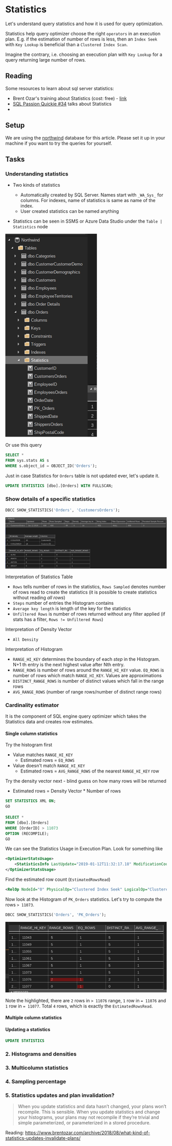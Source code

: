 # Statistics

Let's understand query statistics and how it is used for query optimization.

Statistics help query optimizer choose the right `operators` in an execution plan. E.g. if the estimation of number of rows is less, then an `Index Seek` with `Key Lookup` is beneficial than a `Clustered Index Scan`.

Imagine the contrary, i.e. choosing an execution plan with `Key Lookup` for a query returning large number of rows.

## Reading

Some resources to learn about sql server statistics:
* Brent Ozar's training about Statistics (cost: free) - [link](https://www.brentozar.com/training/statistics-sql-servers-guessing-game)
* [SQL Passion Quickie #34](https://www.sqlpassion.at/archive/2016/04/04/sql-server-quickie-34-statistics/) talks about Statistics
* 

## Setup

We are using the [northwind][] database for this article. Please set it up in your machine if you want to try the queries for yourself.

[northwind]: ../datasets/northwind.md

## Tasks
### Understanding statistics

- Two kinds of statistics
    + Automatically created by SQL Server. Names start with `_WA_Sys_` for columns. For indexes, name of statistics is same as name of the index.
    + User created statistics can be named anything

- Statistics can be seen in SSMS or Azure Data Studio under the `Table | Statistics` node

![Listing statistics in Azure Data Studio](assets/statistics_list.png)

Or use this query
```sql
SELECT *
FROM sys.stats AS s
WHERE s.object_id = OBJECT_ID('Orders');
```

Just in case Statistics for `Orders` table is not updated ever, let's update it.

```sql
UPDATE STATISTICS [dbo].[Orders] WITH FULLSCAN;
```

### Show details of a specific statistics

```sql
DBCC SHOW_STATISTICS('Orders', 'CustomersOrders');
```

![Show statistics](assets/statistics_show.png)

Interpretation of Statistics Table
* `Rows` tells number of rows in the statistics, `Rows Sampled` denotes number of rows read to create the statistics (it is possible to create statistics without reading *all rows*)
* `Steps` number of entries the Histogram contains
* `Average key length` is length of the key for the statistics
* `Unfiltered Rows` is number of rows returned without any filter applied (if stats has a filter, `Rows != Unfiltered Rows`)

Interpretation of Density Vector
* `All Density` 

Interpretation of Histogram
* `RANGE_HI_KEY` determines the boundary of each *step* in the Histogram. N+1 th entry is the next highest value after Nth entry.
* `RANGE_ROWS` is number of rows around the `RANGE_HI_KEY` value. `EQ_ROWS` is number of rows which match `RANGE_HI_KEY`. Values are approximations
* `DISTINCT_RANGE_ROWS` is number of distinct values which fall in the range rows
* `AVG_RANGE_ROWS` (number of range rows/number of distinct range rows)

### Cardinality estimator

It is the component of SQL engine query optimizer which takes the Statistics data and creates row estimates.

#### Single column statistics
Try the histogram first
- Value matches `RANGE_HI_KEY`
    + Estimated rows = `EQ_ROWS`
- Value doesn't match `RANGE_HI_KEY`
    + Estimated rows = `AVG_RANGE_ROWS` of the nearest `RANGE_HI_KEY` row

Try the density vector next - blind guess on how many rows will be returned
- Estimated rows = Density Vector * Number of rows

```sql
SET STATISTICS XML ON;  
GO

SELECT *
FROM [dbo].[Orders]
WHERE [OrderID] > 11073
OPTION (RECOMPILE);
GO
```

We can see the Statistics Usage in Execution Plan. Look for something like
```xml
<OptimizerStatsUsage>
    <StatisticsInfo LastUpdate="2019-01-12T11:32:17.18" ModificationCount="0" SamplingPercent="100" Statistics="[PK_Orders]" Table="[Orders]" Schema="[dbo]" Database="[Northwind]"></StatisticsInfo>
</OptimizerStatsUsage>
```

Find the estimated row count (`EstimatedRowsRead`)
```xml
<RelOp NodeId="0" PhysicalOp="Clustered Index Seek" LogicalOp="Clustered Index Seek" EstimateRows="4" EstimatedRowsRead="4" EstimateIO="0.003125" EstimateCPU="0.0001614" AvgRowSize="231" EstimatedTotalSubtreeCost="0.0032864" TableCardinality="830" Parallel="0" EstimateRebinds="0" EstimateRewinds="0" EstimatedExecutionMode="Row">
```

Now look at the Histogram of `PK_Orders` statistics. Let's try to compute the rows `> 11073`.
```sql
DBCC SHOW_STATISTICS('Orders', 'PK_Orders');
```

![Statistics Single Column Estimate](assets/statistics_single_col_estimate.png)

Note the highlighted, there are `2` rows in `> 11076` range, `1` row in `= 11076` and `1` row in `= 11077`. Total `4` rows, which is exactly the `EstimatedRowsRead`. 

#### Multiple column statistics

#### Updating a statistics

```sql
UPDATE STATISTICS 
```

### 2. Histograms and densities


### 3. Multicolumn statistics


### 4. Sampling percentage

### 5. Statistics updates and plan invalidation?

> When you update statistics and data hasn’t changed, your plans won’t recompile. This is sensible.
> When you update statistics and change your histograms, your plans may not recompile if they’re trivial and simple parameterized, or parameterized in a stored procedure.

Reading: https://www.brentozar.com/archive/2018/08/what-kind-of-statistics-updates-invalidate-plans/

